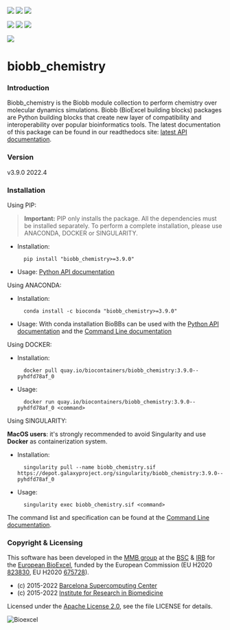 [![](https://github.com/bioexcel/biobb_chemistry/actions/workflows/linting_and_testing.yml/badge.svg)](https://github.com/bioexcel/biobb_chemistry/actions/workflows/linting_and_testing.yml)
[![](https://codecov.io/gh/bioexcel/biobb_chemistry/graph/badge.svg?token=82NIM2DCNG)](https://codecov.io/gh/bioexcel/biobb_chemistry)
[![](https://readthedocs.org/projects/biobb-chemistry/badge/?version=latest)](https://biobb-chemistry.readthedocs.io/en/latest/?badge=latest)

[![](https://img.shields.io/badge/install%20with-bioconda-brightgreen.svg?style=flat)](https://anaconda.org/bioconda/biobb_chemistry)
[![](https://img.shields.io/badge/docker-Quay.io-blue)](https://quay.io/repository/biocontainers/biobb_chemistry?tab=tags)
[![](https://img.shields.io/badge/singularity-GalaxyProject-blue)](https://depot.galaxyproject.org/singularity/biobb_chemistry:3.9.0--pyhdfd78af_0)

[![](https://img.shields.io/badge/License-Apache%202.0-blue.svg)](https://opensource.org/licenses/Apache-2.0)

# biobb_chemistry

### Introduction
Biobb_chemistry is the Biobb module collection to perform chemistry over molecular dynamics simulations.
Biobb (BioExcel building blocks) packages are Python building blocks that
create new layer of compatibility and interoperability over popular
bioinformatics tools.
The latest documentation of this package can be found in our readthedocs site:
[latest API documentation](http://biobb_chemistry.readthedocs.io/en/latest/).

### Version
v3.9.0 2022.4

### Installation
Using PIP:

> **Important:** PIP only installs the package. All the dependencies must be installed separately. To perform a complete installation, please use ANACONDA, DOCKER or SINGULARITY.

* Installation:


        pip install "biobb_chemistry>=3.9.0"


* Usage: [Python API documentation](https://biobb-chemistry.readthedocs.io/en/latest/modules.html)

Using ANACONDA:

* Installation:


        conda install -c bioconda "biobb_chemistry>=3.9.0"


* Usage: With conda installation BioBBs can be used with the [Python API documentation](https://biobb-chemistry.readthedocs.io/en/latest/modules.html) and the [Command Line documentation](https://biobb-chemistry.readthedocs.io/en/latest/command_line.html)

Using DOCKER:

* Installation:


        docker pull quay.io/biocontainers/biobb_chemistry:3.9.0--pyhdfd78af_0


* Usage:


        docker run quay.io/biocontainers/biobb_chemistry:3.9.0--pyhdfd78af_0 <command>

Using SINGULARITY:

**MacOS users**: it's strongly recommended to avoid Singularity and use **Docker** as containerization system.

* Installation:


        singularity pull --name biobb_chemistry.sif https://depot.galaxyproject.org/singularity/biobb_chemistry:3.9.0--pyhdfd78af_0


* Usage:


        singularity exec biobb_chemistry.sif <command>


The command list and specification can be found at the [Command Line documentation](https://biobb-chemistry.readthedocs.io/en/latest/command_line.html).


### Copyright & Licensing
This software has been developed in the [MMB group](http://mmb.irbbarcelona.org) at the [BSC](http://www.bsc.es/) & [IRB](https://www.irbbarcelona.org/) for the [European BioExcel](http://bioexcel.eu/), funded by the European Commission (EU H2020 [823830](http://cordis.europa.eu/projects/823830), EU H2020 [675728](http://cordis.europa.eu/projects/675728)).

* (c) 2015-2022 [Barcelona Supercomputing Center](https://www.bsc.es/)
* (c) 2015-2022 [Institute for Research in Biomedicine](https://www.irbbarcelona.org/)

Licensed under the
[Apache License 2.0](https://www.apache.org/licenses/LICENSE-2.0), see the file LICENSE for details.

![](https://bioexcel.eu/wp-content/uploads/2019/04/Bioexcell_logo_1080px_transp.png "Bioexcel")
